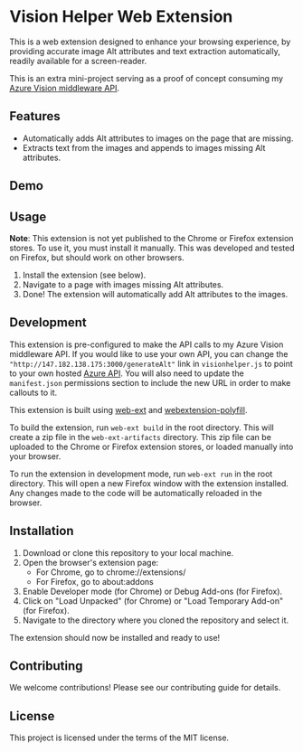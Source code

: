 # Vision Helper Web Extension

This is a web extension designed to enhance your browsing experience, by providing accurate image Alt attributes and text extraction automatically, readily available for a screen-reader.

This is an extra mini-project serving as a proof of concept consuming my [Azure Vision middleware API](https://github.com/HullRyan/ITIS-6177-Final-Project).

## Features

- Automatically adds Alt attributes to images on the page that are missing.
- Extracts text from the images and appends to images missing Alt attributes.

## Demo



## Usage

**Note**: This extension is not yet published to the Chrome or Firefox extension stores. To use it, you must install it manually. This was developed and tested on Firefox, but should work on other browsers.

1. Install the extension (see below).
2. Navigate to a page with images missing Alt attributes.
3. Done! The extension will automatically add Alt attributes to the images.

## Development

This extension is pre-configured to make the API calls to my Azure Vision middleware API. If you would like to use your own API, you can change the `"http://147.182.138.175:3000/generateAlt"` link in `visionhelper.js` to point to your own hosted [Azure API](https://github.com/HullRyan/ITIS-6177-Final-Project). You will also need to update the `manifest.json` permissions section to include the new URL in order to make callouts to it.

This extension is built using [web-ext](https://extensionworkshop.com/documentation/develop/getting-started-with-web-ext/) and [webextension-polyfill](https://github.com/mozilla/webextension-polyfill).  

To build the extension, run `web-ext build` in the root directory. This will create a zip file in the `web-ext-artifacts` directory. This zip file can be uploaded to the Chrome or Firefox extension stores, or loaded manually into your browser.

To run the extension in development mode, run `web-ext run` in the root directory. This will open a new Firefox window with the extension installed. Any changes made to the code will be automatically reloaded in the browser.

## Installation

1. Download or clone this repository to your local machine.
2. Open the browser's extension page:
    - For Chrome, go to chrome://extensions/
    - For Firefox, go to about:addons
3. Enable Developer mode (for Chrome) or Debug Add-ons (for Firefox).
4. Click on "Load Unpacked" (for Chrome) or "Load Temporary Add-on" (for Firefox).
5. Navigate to the directory where you cloned the repository and select it.

The extension should now be installed and ready to use!


## Contributing

We welcome contributions! Please see our contributing guide for details.

## License

This project is licensed under the terms of the MIT license.